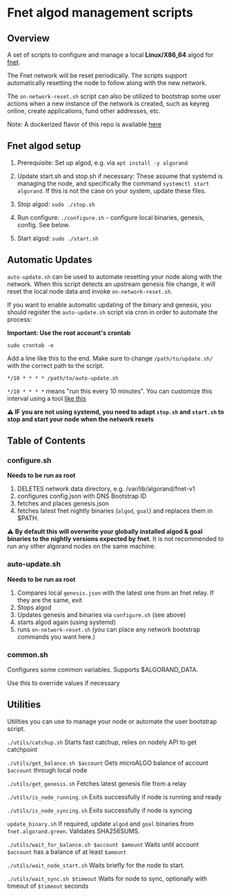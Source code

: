 # Fnet algod management scripts

## Overview 

A set of scripts to configure and manage a local **Linux/X86_64** algod for [fnet](https://fnet.algorand.green/).

The Fnet network will be reset periodically. The scripts support automatically resetting the node to follow along with the new network.

The `on-network-reset.sh` script can also be utilized to bootstrap some user actions when a new instance of the network is created, such as keyreg online, create applications, fund other addresses, etc.

Note: A dockerized flavor of this repo is available [here](https://github.com/algorandfoundation/fnet-algod-docker/)

## Fnet algod setup

1) Prerequisite: Set up algod, e.g. via `apt install -y algorand`

2) Update start.sh and stop.sh if necessary: These assume that systemd is managing the node, and specifically the command `systemctl start algorand`. If this is not the case on your system, update these files.

3) Stop algod: `sudo ./stop.sh`

4) Run configure: `./configure.sh` - configure local binaries, genesis, config. See below.

5) Start algod: `sudo ./start.sh`

## Automatic Updates

`auto-update.sh` can be used to automate resetting your node along with the network. When this script detects an upstream genesis file change, it will reset the local node data and invoke `on-network-reset.sh`.

If you want to enable automatic updating of the binary and genesis, you should register the `auto-update.sh` script via cron in order to automate the process:

**Important: Use the root account's crontab**

`sudo crontab -e`

Add a line like this to the end. Make sure to change `/path/to/update.sh/` with the correct path to the script.

```
*/10 * * * * /path/to/auto-update.sh
```

`*/10 * * * *` means "run this every 10 minutes". You can customize this interval using a tool [like this](https://crontab.guru)

**⚠️ IF you are not using systemd, you need to adapt `stop.sh` and `start.sh` to stop and start your node when the network resets**

## Table of Contents

### configure.sh

**Needs to be run as root**

1) DELETES network data directory, e.g. /var/lib/algorand/fnet-v1
2) configures config.json with DNS Bootstrap ID
3) fetches and places genesis.json
4) fetches latest fnet nightly binaries (`algod`, `goal`) and replaces them in $PATH.

⚠️  **By default this will overwrite your globally installed algod & goal binaries to the nightly versions expected by fnet**. It is not recommended to run any other algorand nodes on the same machine.

### auto-update.sh

**Needs to be run as root**

1) Compares local `genesis.json` with the latest one from an fnet relay. If they are the same, exit
2) Stops algod
3) Updates genesis and binaries via `configure.sh` (see above)
4) starts algod again (using systemd)
5) runs `on-network-reset.sh` (you can place any network bootstrap commands you want here.)

### common.sh

Configures some common variables. Supports $ALGORAND_DATA.

Use this to override values if necessary

## Utilities

Utilities you can use to manage your node or automate the user bootstrap script.

`./utils/catchup.sh` Starts fast catchup, relies on nodely API to get catchpoint

`./utils/get_balance.sh $account` Gets microALGO balance of account `$account` through local node

`./utils/get_genesis.sh` Fetches latest genesis file from a relay

`./utils/is_node_running.sh` Exits successfully if node is running and ready

`./utils/is_node_syncing.sh` Exits successfully if node is syncing

`update_binary.sh` If required, update `algod` and `goal` binaries from `fnet.algorand.green`. Validates SHA256SUMS.

`./utils/wait_for_balance.sh $account $amount` Waits until account `$account` has a balance of at least `$amount`

`./utils/wait_node_start.sh` Waits briefly for the node to start.

`./utils/wait_sync.sh $timeout` Waits for node to sync, optionally with timeout of `$timeout` seconds
